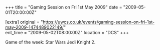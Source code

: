 +++
title = "Gaming Session on Fri 1st May 2009"
date = "2009-05-01T20:00:00Z"

[extra]
original = "https://uwcs.co.uk/events/gaming-session-on-fri-1st-may-2009-1474489022149/"    
ent_time = "2009-05-02T08:00:00Z"
location = "DCS"
+++

Game of the week: Star Wars Jedi Knight 2.

